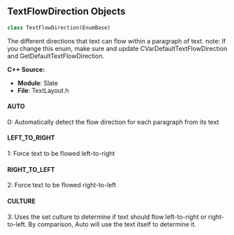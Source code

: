 ## TextFlowDirection Objects

```python
class TextFlowDirection(EnumBase)
```

The different directions that text can flow within a paragraph of text.
note: If you change this enum, make sure and update CVarDefaultTextFlowDirection and GetDefaultTextFlowDirection.

**C++ Source:**

- **Module**: Slate
- **File**: TextLayout.h

<a id="unreal.TextFlowDirection.AUTO"></a>

#### AUTO

0: Automatically detect the flow direction for each paragraph from its text

<a id="unreal.TextFlowDirection.LEFT_TO_RIGHT"></a>

#### LEFT_TO_RIGHT

1: Force text to be flowed left-to-right

<a id="unreal.TextFlowDirection.RIGHT_TO_LEFT"></a>

#### RIGHT_TO_LEFT

2: Force text to be flowed right-to-left

<a id="unreal.TextFlowDirection.CULTURE"></a>

#### CULTURE

3: Uses the set culture to determine if text should flow left-to-right or right-to-left.  By comparison, Auto will use the text itself to determine it.

<a id="unreal.StretchDirection"></a>